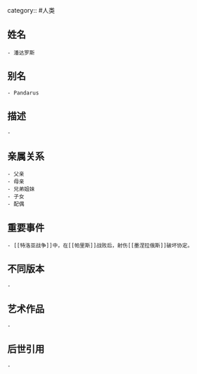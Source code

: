 category:: #人类
## 姓名
	- 潘达罗斯
## 别名
	- Pandarus
## 描述
	-
## 亲属关系
	- 父亲
	- 母亲
	- 兄弟姐妹
	- 子女
	- 配偶
## 重要事件
	- [[特洛亚战争]]中，在[[帕里斯]]战败后，射伤[[墨涅拉俄斯]]破坏协定。
## 不同版本
	-
## 艺术作品
	-
## 后世引用
	-
